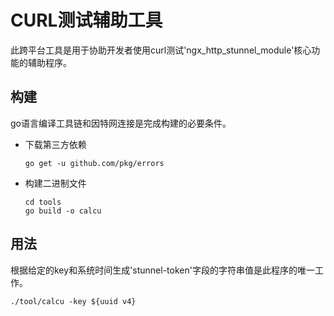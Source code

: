 # CURL测试辅助工具

此跨平台工具是用于协助开发者使用curl测试'ngx_http_stunnel_module'核心功能的辅助程序。

## 构建

go语言编译工具链和因特网连接是完成构建的必要条件。

- 下载第三方依赖

  ```shell
  go get -u github.com/pkg/errors
  ```

- 构建二进制文件

  ```shell
  cd tools
  go build -o calcu
  ```

## 用法

根据给定的key和系统时间生成'stunnel-token'字段的字符串值是此程序的唯一工作。

```shell
./tool/calcu -key ${uuid v4}
```
